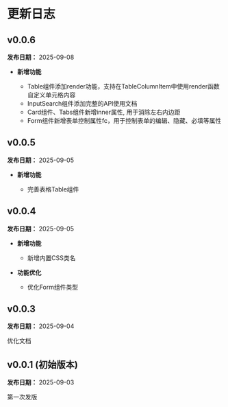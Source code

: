 # 更新日志

## v0.0.6

**发布日期：** 2025-09-08

- **新增功能**

  - Table组件添加render功能，支持在TableColumnItem中使用render函数自定义单元格内容
  - InputSearch组件添加完整的API使用文档
  - Card组件、Tabs组件新增inner属性, 用于消除左右内边距
  - Form组件新增表单控制属性fc，用于控制表单的编辑、隐藏、必填等属性

## v0.0.5

**发布日期：** 2025-09-05

- **新增功能**

  - 完善表格Table组件


## v0.0.4

**发布日期：** 2025-09-05

- **新增功能**

  - 新增内置CSS类名

- **功能优化**

  - 优化Form组件类型

## v0.0.3

**发布日期：** 2025-09-04

优化文档


## v0.0.1 (初始版本)

**发布日期：** 2025-09-03

第一次发版
